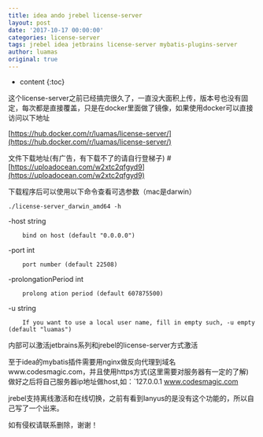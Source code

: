 ```yaml
---
title: idea ando jrebel license-server
layout: post
date: '2017-10-17 00:00:00'
categories: license-server
tags: jrebel idea jetbrains license-server mybatis-plugins-server
author: luamas
original: true
---
```


* content
{:toc}

这个license-server之前已经搞完很久了，一直没大面积上传，版本号也没有固定，每次都是直接覆盖，只是在docker里面做了镜像，如果使用docker可以直接访问以下地址

[https://hub.docker.com/r/luamas/license-server/](https://hub.docker.com/r/luamas/license-server/)

文件下载地址(有广告，有下载不了的请自行登梯子)
#[https://uploadocean.com/w2xtc2qfgyd9](https://uploadocean.com/w2xtc2qfgyd9)

下载程序后可以使用以下命令查看可选参数（mac是darwin）

`./license-server_darwin_amd64 -h`

-host string

        bind on host (default "0.0.0.0")
        
  -port int
  
        port number (default 22508)
        
  -prolongationPeriod int
  
        prolong ation period (default 607875500)
  -u string
  
        If you want to use a local user name, fill in empty such, -u empty (default "luamas")

内部可以激活jetbrains系列和jrebel的license-server方式激活

至于idea的mybatis插件需要用nginx做反向代理到域名www.codesmagic.com，并且使用https方式(这里需要对服务器有一定的了解)
做好之后将自己服务器ip地址做host,如：`127.0.0.1  www.codesmagic.com

jrebel支持离线激活和在线切换，之前有看到lanyus的是没有这个功能的，所以自己写了一个出来。


如有侵权请联系删除，谢谢！


